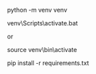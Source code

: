 python -m venv venv   

venv\Scripts\activate.bat

or

source venv\bin\activate

pip install -r requirements.txt